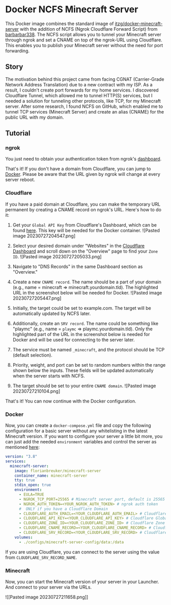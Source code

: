 # Docker NCFS Minecraft Server

This Docker image combines the standard image of [itzg/docker-minecraft-server](https://github.com/itzg/docker-minecraft-server) with the addition of NCFS (Ngrok Cloudflare Forward Script) from [barbarbar338](https://github.com/barbarbar338/ncfs). The NCFS script allows you to tunnel your Minecraft server through ngrok and set a CNAME on top of the ngrok-URL using Cloudflare. This enables you to publish your Minecraft server without the need for port forwarding.

## Story

The motivation behind this project came from facing CGNAT (Carrier-Grade Network Address Translation) due to a new contract with my ISP. As a result, I couldn't create port forwards for my home services. I discovered Cloudflare Tunnel, which allowed me to tunnel HTTP(S) services, but I needed a solution for tunneling other protocols, like TCP, for my Minecraft server. After some research, I found NCFS on GitHub, which enabled me to tunnel TCP services (Minecraft Server) and create an alias (CNAME) for the public URL with my domain.

## Tutorial

### ngrok

You just need to obtain your authentication token from ngrok's [dashboard](https://dashboard.ngrok.com/get-started/your-authtoken).

That's it! If you don't have a domain from Cloudflare, you can jump to [Docker](#docker).
Please be aware that the URL given by ngrok will change at every server reboot.

### Cloudflare

If you have a paid domain at Cloudflare, you can make the temporary URL permanent by creating a CNAME record on ngrok's URL. Here's how to do it:

1. Get your `Global API Key` from Cloudflare's Dashboard, which can be found [here](https://dash.cloudflare.com/profile/api-tokens). 
   This key will be needed for the Docker container.
   ![Pasted image 20230727204547.png]

2. Select your desired domain under "Websites" in the [Cloudflare Dashboard](https://dash.cloudflare.com) and scroll down on the "Overview" page to find your `Zone ID`.
   ![Pasted image 20230727205033.png]

3. Navigate to "DNS Records" in the same Dashboard section as "Overview."

4. Create a new `CNAME record`. The name should be a part of your domain (e.g., name = minecraft => minecraft.yourdomain.tld). The highlighted URL in the screenshot below will be needed for Docker.
   ![Pasted image 20230727205447.png]

5. Initially, the target could be set to example.com. The target will be automatically updated by NCFS later.

6. Additionally, create an `SRV record`. The name could be something like "playmc" (e.g., name = `playmc` => playmc.yourdomain.tld). Only the highlighted part of the URL in the screenshot below is needed for Docker and will be used for connecting to the server later.

7. The service must be named `_minecraft`, and the protocol should be TCP (default selection).

8. Priority, weight, and port can be set to random numbers within the range shown below the inputs. These fields will be updated automatically when the server starts with NCFS.

9. The target should be set to your entire `CNAME domain`.
   ![Pasted image 20230727210104.png]

That's it! You can now continue with the Docker configuration.

### Docker

Now, you can create a `docker-compose.yml` file and copy the following configuration for a basic server without any whitelisting in the latest Minecraft version. If you want to configure your server a little bit more, you can just add the needed `environment` variables and control the server as mentioned [here](https://docker-minecraft-server.readthedocs.io/en/latest/):

```yaml
version: "3.8"  
services:  
  minecraft-server:  
    image: florianbreuker/minecraft-server  
    container_name: minecraft-server  
    tty: true  
    stdin_open: true  
    environment:  
      - EULA=TRUE  
      - NGROK_TCP_PORT=25565 # Minecraft server port, default is 25565  
      - NGROK_AUTH_TOKEN=<YOUR_NGROK_AUTH_TOKEN> # ngrok auth token  
      #  ONLY if you have a Cloudflare Domain      
      - CLOUDFLARE_AUTH_EMAIL=<YOUR_CLOUDFLARE_AUTH_EMAIL> # Cloudflare auth email  
      - CLOUDFLARE_API_KEY=<YOUR_CLOUDFLARE_API_KEY> # Cloudflare Global API Key  
      - CLOUDFLARE_ZONE_ID=<YOUR_CLOUDFLARE_ZONE_ID> # Cloudflare Zone ID  
      - CLOUDFLARE_CNAME_RECORD=<YOUR_CLOUDFLARE_CNAME_RECORD> # Cloudflare CNAME Domain        
      - CLOUDFLARE_SRV_RECORD=<YOUR_CLOUDFLARE_SRV_RECORD> # Cloudflare SRV Domain (for your connection)      
    volumes:  
      - ./configs/minecraft-server-config/data:/data
  ```
If you are using Cloudflare, you can connect to the server using the value from `CLOUDFLARE_SRV_RECORD_NAME`.

### Minecraft

Now, you can start the Minecraft version of your server in your Launcher. And connect to your server via the URLs.

![[Pasted image 20230727211658.png]]
